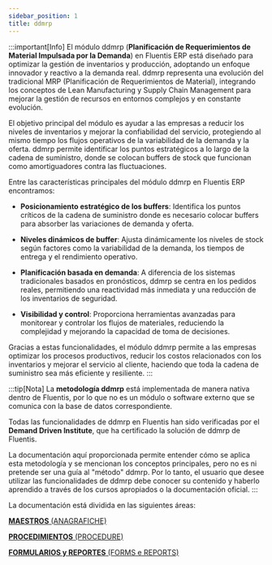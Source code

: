 ```yaml
---
sidebar_position: 1
title: ddmrp
---
```


:::important[Info]
El módulo ddmrp (**Planificación de Requerimientos de Material Impulsada por la Demanda**) en Fluentis ERP está diseñado para optimizar la gestión de inventarios y producción, adoptando un enfoque innovador y reactivo a la demanda real. ddmrp representa una evolución del tradicional MRP (Planificación de Requerimientos de Material), integrando los conceptos de Lean Manufacturing y Supply Chain Management para mejorar la gestión de recursos en entornos complejos y en constante evolución.

El objetivo principal del módulo es ayudar a las empresas a reducir los niveles de inventarios y mejorar la confiabilidad del servicio, protegiendo al mismo tiempo los flujos operativos de la variabilidad de la demanda y la oferta. ddmrp permite identificar los puntos estratégicos a lo largo de la cadena de suministro, donde se colocan buffers de stock que funcionan como amortiguadores contra las fluctuaciones.

Entre las características principales del módulo ddmrp en Fluentis ERP encontramos:

- **Posicionamiento estratégico de los buffers**: Identifica los puntos críticos de la cadena de suministro donde es necesario colocar buffers para absorber las variaciones de demanda y oferta.

- **Niveles dinámicos de buffer**: Ajusta dinámicamente los niveles de stock según factores como la variabilidad de la demanda, los tiempos de entrega y el rendimiento operativo.

- **Planificación basada en demanda**: A diferencia de los sistemas tradicionales basados en pronósticos, ddmrp se centra en los pedidos reales, permitiendo una reactividad más inmediata y una reducción de los inventarios de seguridad.

- **Visibilidad y control**: Proporciona herramientas avanzadas para monitorear y controlar los flujos de materiales, reduciendo la complejidad y mejorando la capacidad de toma de decisiones.

Gracias a estas funcionalidades, el módulo ddmrp permite a las empresas optimizar los procesos productivos, reducir los costos relacionados con los inventarios y mejorar el servicio al cliente, haciendo que toda la cadena de suministro sea más eficiente y resiliente.
:::


:::tip[Nota]
La **metodología ddmrp** está implementada de manera nativa dentro de Fluentis, por lo que no es un módulo o software externo que se comunica con la base de datos correspondiente.

Todas las funcionalidades de ddmrp en Fluentis han sido verificadas por el **Demand Driven Institute**, que ha certificado la solución de ddmrp de Fluentis.

La documentación aquí proporcionada permite entender cómo se aplica esta metodología y se mencionan los conceptos principales, pero no es ni pretende ser una guía al "método" ddmrp. Por lo tanto, el usuario que desee utilizar las funcionalidades de ddmrp debe conocer su contenido y haberlo aprendido a través de los cursos apropiados o la documentación oficial.
:::

La documentación está dividida en las siguientes áreas:

[**MAESTROS** (ANAGRAFICHE)](/docs/ddmrp/master-data/introduction)

[**PROCEDIMIENTOS** (PROCEDURE)](/docs/ddmrp/procedures/adu-update)

[**FORMULARIOS y REPORTES** (FORMS e REPORTS)](/docs/ddmrp/views-and-forms/buffer-status)